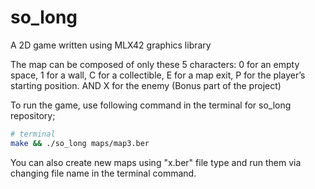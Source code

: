 # so_long
A 2D game written using MLX42 graphics library 

The map can be composed of only these 5 characters:
0 for an empty space,
1 for a wall,
C for a collectible,
E for a map exit,
P for the player’s starting position.
AND
X for the enemy (Bonus part of the project)

To run the game, use following command in the terminal for so_long repository;

```zsh
# terminal
make && ./so_long maps/map3.ber
```
You can also create new maps using "x.ber" file type and run them via changing file name in the terminal command.
